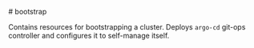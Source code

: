 # bootstrap

Contains resources for bootstrapping a cluster. Deploys `argo-cd` git-ops
controller and configures it to self-manage itself.
